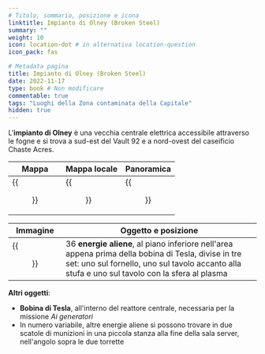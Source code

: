 ```yaml
---
# Titolo, sommario, posizione e icona
linktitle: Impianto di Olney (Broken Steel)
summary: ""
weight: 10
icon: location-dot # in alternativa location-question
icon_pack: fas

# Metadata pagina
title: Impianto di Olney (Broken Steel)
date: 2022-11-17
type: book # Non modificare
commentable: true
tags: "Luoghi della Zona contaminata della Capitale"
hidden: true
---
```



<div class="fo3">

L'**impianto di Olney** è una vecchia centrale elettrica accessibile attraverso le fogne e si trova a sud-est del Vault 92 e a nord-ovest del caseificio Chaste Acres.

| Mappa                                | Mappa locale                                     | Panoramica                                |
| ------------------------------------ | ------------------------------------------------ | ----------------------------------------- |
| {{<figure src="fo3/OldOlney_loc.webp">}} | {{<figure src="fo3/Olney_Powerworks_loc_map.webp">}} | {{<figure src="fo3/Olney_Powerworks1.webp">}} |

| Immagine                                          | Oggetto e posizione                                                                                                                                                                                    |
| ------------------------------------------------- | ------------------------------------------------------------------------------------------------------------------------------------------------------------------------------------------------------ |
| {{<figure src="fo3/Alien_Power_Cell_Location.webp">}} | 36 **energie aliene**, al piano inferiore nell'area appena prima della bobina di Tesla, divise in tre set: uno sul fornello, uno sul tavolo accanto alla stufa e uno sul tavolo con la sfera al plasma |

**Altri oggetti**:
- **Bobina di Tesla**, all'interno del reattore centrale, necessaria per la missione *Ai generatori*
- In numero variabile, altre energie aliene si possono trovare in due scatole di munizioni in una piccola stanza alla fine della sala server, nell'angolo sopra le due torrette

</div>